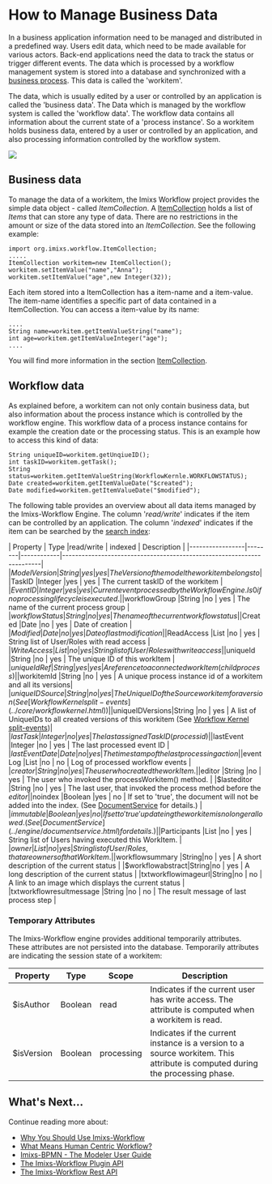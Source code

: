 
# How to Manage Business Data

In a business application information need to be managed and distributed in a predefined way. Users edit data, which need to be made available for various actors. Back-end applications need the data to track the status or trigger different events. The data which is  processed by a workflow management system is stored into a database and synchronized with a [business process](./businessprocess.html). 
This data is called the 'workitem'. 
 
The data, which is usually edited by a user or controlled by an application is called the 'business data'. The Data which is managed by the workflow system is called the 'workflow data'. The workflow data contains all information about the current state of a 'process instance'.
So a workitem holds business data, entered by a user or controlled by an application, and also processing information controlled by the workflow system.
 
<img src="../images/imixs-workitem.png"/>
 
## Business data
 
To manage the data of a workitem, the Imixs Workflow project provides the simple data object - called _ItemCollection_. A [ItemCollection](../core/itemcollection.html) holds a list of _Items_ that can store any type of data. There are no restrictions in the amount or size of the data stored into an _ItemCollection_. See the following example:
 
    import org.imixs.workflow.ItemCollection;
    .....
    ItemCollection workitem=new ItemCollection();
    workitem.setItemValue("name","Anna");
    workitem.setItemValue("age",new Integer(32));
 
Each item stored into a ItemCollection has a item-name and a item-value. The item-name identifies a specific part of data contained in a ItemCollection. You can access a item-value by its name:
  
    ....
    String name=workitem.getItemValueString("name");
    int age=workitem.getItemValueInteger("age");
    ....
 
You will find more information in the section [ItemCollection](../core/itemcollection.html).  
 
## Workflow data

As explained before, a workitem can not only contain business data, but also information about the process instance which is controlled by the workflow engine. This workflow data of a process instance contains for example the creation date or the processing status. This is an example how to access this kind of data:
 
   
    String uniqueID=workitem.getUnqiueID();
    int taskID=workitem.getTask();
    String status=workitem.getItemValueString(WorkflowKernle.WORKFLOWSTATUS);
    Date created=workitem.getItemValueDate("$created");
    Date modified=workitem.getItemValueDate("$modified");
  
The following table provides an overview about all data items managed by the Imixs-Workflow Engine. The column '_read/write_' indicates if the item can be controlled by an application. The column '_indexed_' indicates if the item can be searched by the [search index](../engine/queries.html#Query_Items):
 
 
| Property        | Type   |read/write  | indexed | Description												 	|
|-----------------|--------|------------|-----------------------------------------------------------------------|
|$ModelVersion    |String  |yes   		| yes 	  | The Version of the model the workitem belongs to  			|
|$TaskID       	  |Integer |yes   		| yes 	  | The current taskID of the workitem							|
|$EventID         |Integer |yes   		| yes 	  | Current event processed by the Workflow Engine. Is 0 if no processing lifecycle is executed.		|
|$workflowGroup   |String  |no    		| yes 	  | The name of the current process group   					|
|$workflowStatus  |String  |no   		| yes 	  | The name of the current workflow status      				|
|$Created         |Date    |no    		| yes 	  | Date of creation                              				|
|$Modified        |Date    |no    		| yes 	  | Date of last modification                     				|
|$ReadAccess      |List    |no    		| yes 	  | String list of User/Roles with read access    				|
|$WriteAccess     |List    |no    		| yes 	  | String list of User/Roles with write access   				|
|$uniqueId        |String  |no    		| yes 	  | The unique ID of this workItem                				|
|$uniqueIdRef     |String  |yes   		| yes 	  | A reference to a connected workItem (child process) 		|
|$workitemId      |String  |no    		| yes 	  | A unique process instance id of a workitem and all its versions|
|$uniqueIDSource  |String  |no    		| yes 	  | The UniqueID of the Source workitem for a version (See [Workflow Kernel split-events](../core/workflowkernel.html))     |
|$uniqueIDVersions|String  |no    		| yes 	  | A list of UniqueIDs to all created versions of this workitem  (See [Workflow Kernel split-events](../core/workflowkernel.html))|
|$lastTask        |Integer |no    		| yes 	  | The last assigned Task ID (processid)          				|
|$lastEvent       |Integer |no    		| yes 	  | The last processed event ID           						|
|$lastEventDate   |Date    |no     		| yes 	  | The timestamp of the last processing action    				|
|$eventLog        |List    |no    	    | no 	  | Log of processed workflow events    					    |
|$creator         |String  |no    		| yes 	  | The user who created the workItem.             				|
|$editor          |String  |no    		| yes 	  | The user who invoked the processWorkitem() method.       	|
|$lasteditor      |String  |no    		| yes 	  | The last user, that invoked the process method before the $editor |
|$noindex    	  |Boolean |yes    		| no 	  | If set to 'true', the document will not be added into the index. (See [DocumentService](../engine/documentservice.html) for details.)   |
|$immutable    	  |Boolean |yes    		| no 	  | If set to 'true' updateing the workitem is no longer allowed. (See [DocumentService](../engine/documentservice.html) for details.) |
|$Participants    |List    |no    		| yes 	  | String list of Users having executed this WorkItem. 		|
|$owner           |List    |no    		| yes 	  | String list of User/Roles, that are owners of that WorkItem. 	|
|$workflowsummary |String|no 			| yes 	  | A short description of the current status      				|
|$workflowabstract|String|no 			| yes 	  | A long description of the current status       				|
|txtworkflowimageurl|String|no 			| no 	  | A link to an image which displays the current status 		|
|txtworkflowresultmessage  |String |no  | no 	  | The result message of last process step 					|
 

### Temporary Attributes 
 
The Imixs-Workflow engine provides additional temporarily attributes. These attributes are not persisted into the database.
Temporarily attributes are indicating the session state of a workitem:
 
 
| Property 		| Type   |Scope      | Description                               						|
|---------------|--------|-----------|------------------------------------------------------------------|
|$isAuthor      |Boolean |read       | Indicates if the current user has write access. The attribute is computed when a workitem is read.	|
|$isVersion     |Boolean |processing | Indicates if the current instance is a version to a source workitem. This attribute is computed during the processing phase.  |



## What's Next...

Continue reading more about:

 * [Why You Should Use Imixs-Workflow](../quickstart/why.html)
 * [What Means Human Centric Workflow?](../quickstart/human.html)
 * [Imixs-BPMN - The Modeler User Guide](../modelling/index.html)
 * [The Imixs-Workflow Plugin API](../engine/plugins/index.html)
 * [The Imixs-Workflow Rest API](../restapi/index.html)